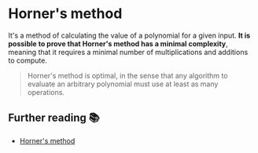 # Horner's method

It's a method of calculating the value of a polynomial for a given input. **It is possible to prove
that Horner's method has a minimal complexity**, meaning that it requires a minimal number of
multiplications and additions to compute.

> Horner's method is optimal, in the sense that any algorithm to evaluate an arbitrary polynomial
> must use at least as many operations.

## Further reading 📚

- [Horner's method](https://en.wikipedia.org/wiki/Horner%27s_method)
